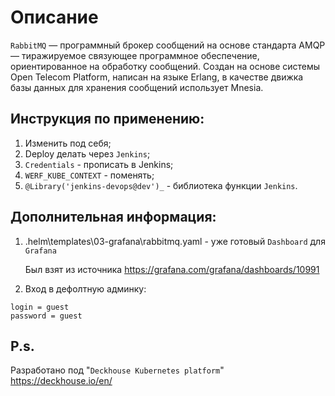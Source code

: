 # Описание

`RabbitMQ` — программный брокер сообщений на основе стандарта AMQP — тиражируемое связующее программное обеспечение, ориентированное на обработку сообщений. Создан на основе системы Open Telecom Platform, написан на языке Erlang, в качестве движка базы данных для хранения сообщений использует Mnesia.

## Инструкция по применению: 

1. Изменить под себя;
2. Deploy делать через `Jenkins`;
3. `Credentials` - прописать в Jenkins;
4. `WERF_KUBE_CONTEXT` - поменять;
5. `@Library('jenkins-devops@dev')_` - библиотека функции `Jenkins`.

## Дополнительная информация: 

1. .helm\templates\03-grafana\rabbitmq.yaml - уже готовый `Dashboard` для `Grafana`

    Был взят из источника https://grafana.com/grafana/dashboards/10991

2. Вход в дефолтную админку:
```
login = guest  
password = guest 
```
## P.s.
Разработано под "`Deckhouse Kubernetes platform`"
https://deckhouse.io/en/
